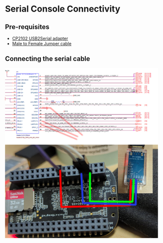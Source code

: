 Serial Console Connectivity
===========================

Pre-requisites
--------------
* [CP2102 USB2Serial adapter](https://www.amazon.com/gp/product/B078W5L8W1/)
* [Male to Female Jumper cable](https://www.amazon.com/EDGELEC-Breadboard-Optional-Assorted-Multicolored/dp/B07GD2BWPY/)

Connecting the serial cable
---------------------------

![Console pins schematics](img/pb2_serial_console_shm.jpg?raw=true "Serial Cable Schematics")
![Connecting serial cable](img/pb2_serial_console.jpg?raw=true "Connecting Serial Cable")
